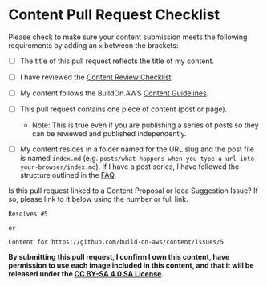 # Content Pull Request Checklist

Please check to make sure your content submission meets the following requirements by adding an `x` between the brackets:

- [ ] The title of this pull request reflects the title of my content.

- [ ] I have reviewed the [Content Review Checklist](https://github.com/build-on-aws/content/blob/main/CONTENT_REVIEW_CHECKLIST.md).

- [ ] My content follows the BuildOn.AWS [Content Guidelines](https://github.com/build-on-aws/content/blob/main/CONTENT_GUIDELINES.md).

- [ ] This pull request contains one piece of content (post or page).
  - Note: This is true even if you are publishing a series of posts so they can be reviewed and published independently.

- [ ] My content resides in a folder named for the URL slug and the post file is named `index.md` (e.g. `posts/what-happens-when-you-type-a-url-into-your-browser/index.md`). If I have a post series, I have followed the structure outlined in the [FAQ](https://github.com/build-on-aws/content/blob/main/FAQ.md#i-have-a-series-of-posts-how-do-i-link-them-together).

Is this pull request linked to a Content Proposal or Idea Suggestion Issue? If so, please link to it below using the number or full link.

```text
Resolves #5

or

Content for https://github.com/build-on-aws/content/issues/5
```

**By submitting this pull request, I confirm I own this content, have permission to use each image included in this content, and that it will be released under the [CC BY-SA 4.0 SA License](/LICENSE).**
